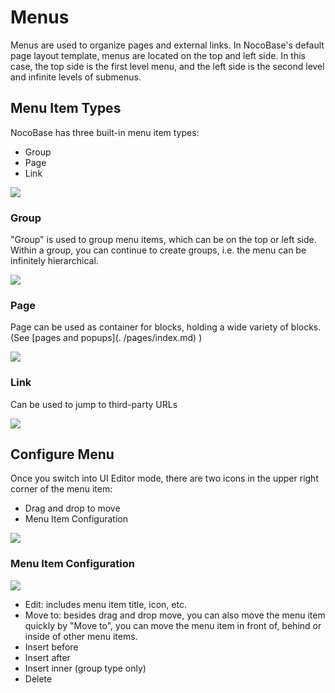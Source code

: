 # Menus

Menus are used to organize pages and external links. In NocoBase's default page layout template, menus are located on the top and left side. In this case, the top side is the first level menu, and the left side is the second level and infinite levels of submenus.

## Menu Item Types

NocoBase has three built-in menu item types:

- Group
- Page
- Link

![](https://nocobase-docs.oss-cn-beijing.aliyuncs.com/ccf6f42d3cc2677d440f9e33b9488d1c.png)

### Group

"Group" is used to group menu items, which can be on the top or left side. Within a group, you can continue to create groups, i.e. the menu can be infinitely hierarchical.

![](https://nocobase-docs.oss-cn-beijing.aliyuncs.com/e59b2088fd68666cd240a26566616a3e.png)

### Page

Page can be used as container for blocks, holding a wide variety of blocks. (See [pages and popups](. /pages/index.md) )

![](https://nocobase-docs.oss-cn-beijing.aliyuncs.com/4cd259f6b79f6792df72ccc291da2af9.png)

### Link

Can be used to jump to third-party URLs

![](https://nocobase-docs.oss-cn-beijing.aliyuncs.com/80a6e6a875c565425224d9325332a1ad.png)

## Configure Menu

Once you switch into UI Editor mode, there are two icons in the upper right corner of the menu item:

- Drag and drop to move
- Menu Item Configuration

![](https://nocobase-docs.oss-cn-beijing.aliyuncs.com/963ba10e36d04fd258fea0e996231f68.png)

### Menu Item Configuration

![](https://nocobase-docs.oss-cn-beijing.aliyuncs.com/0a9a05bd88d8bad9d711102a730f351d.png)

- Edit: includes menu item title, icon, etc.
- Move to: besides drag and drop move, you can also move the menu item quickly by "Move to", you can move the menu item in front of, behind or inside of other menu items.
- Insert before
- Insert after
- Insert inner (group type only)
- Delete